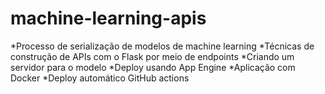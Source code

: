 # machine-learning-apis


*Processo de serialização de modelos de machine learning 
*Técnicas de construção de APIs com o Flask por meio de endpoints 
*Criando um servidor para o modelo
*Deploy usando App Engine
*Aplicação com Docker
*Deploy automático GitHub actions

